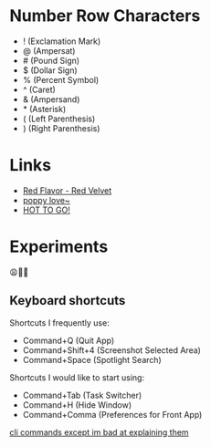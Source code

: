 # Number Row Characters
- ! (Exclamation Mark)
- @ (Ampersat)
- \# (Pound Sign)
- $ (Dollar Sign)
- % (Percent Symbol)
- ^ (Caret)
- & (Ampersand)
- \* (Asterisk)
- ( (Left Parenthesis)
- ) (Right Parenthesis)

# Links
- [Red Flavor - Red Velvet](https://youtu.be/WyiIGEHQP8o)
- [poppy love~](https://youtu.be/txsTuRW4I40)
- [HOT TO GO!](https://youtu.be/uz44n9ehUK4)

# Experiments
😩💃🥴

## Keyboard shortcuts
Shortcuts I frequently use: 
- Command+Q (Quit App)
- Command+Shift+4 (Screenshot Selected Area)
- Command+Space (Spotlight Search)

Shortcuts I would like to start using: 
- Command+Tab (Task Switcher)
- Command+H (Hide Window)
- Command+Comma (Preferences for Front App)

[cli commands except im bad at explaining them](lorem-ipsum/cli.md)
